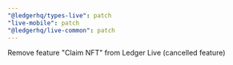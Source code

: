 ```yaml
---
"@ledgerhq/types-live": patch
"live-mobile": patch
"@ledgerhq/live-common": patch
---
```


Remove feature "Claim NFT" from Ledger Live (cancelled feature)
